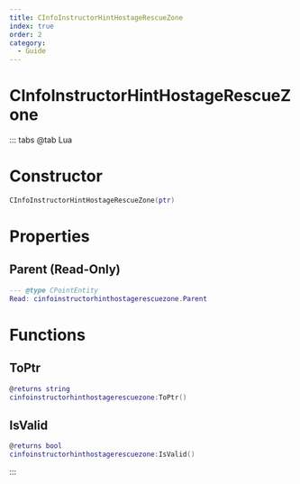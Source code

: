 ```yaml
---
title: CInfoInstructorHintHostageRescueZone
index: true
order: 2
category:
  - Guide
---
```


# CInfoInstructorHintHostageRescueZone

::: tabs
@tab Lua
# Constructor
```lua
CInfoInstructorHintHostageRescueZone(ptr)
```
# Properties
## Parent (Read-Only)
```lua
--- @type CPointEntity
Read: cinfoinstructorhinthostagerescuezone.Parent
```
# Functions
## ToPtr
```lua
@returns string
cinfoinstructorhinthostagerescuezone:ToPtr()
```
## IsValid
```lua
@returns bool
cinfoinstructorhinthostagerescuezone:IsValid()
```

:::